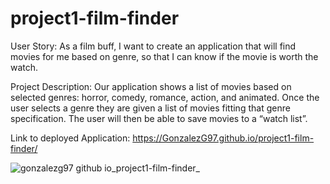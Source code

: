 # project1-film-finder

User Story: As a film buff, I want to create an application that will find movies for me based on genre, so that I can know if the movie is worth the watch.


Project Description: Our application shows a list of movies based on selected genres:  horror, comedy, romance, action, and animated. Once the user selects a genre they are  given a list of movies fitting that genre specification. The user will then be able to save movies to a “watch list”.


Link to deployed Application: https://GonzalezG97.github.io/project1-film-finder/

![gonzalezg97 github io_project1-film-finder_](https://user-images.githubusercontent.com/76696641/111244314-a7cf3b00-85d0-11eb-984a-2032e2c08488.png)